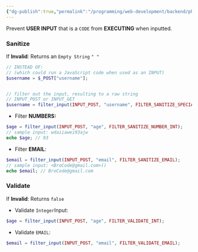 ```yaml
---
{"dg-publish":true,"permalink":"/programming/web-development/backend/php/sanitize/","tags":["programming","php","webdevelopment","backend"]}
---
```


Prevent __USER INPUT__ that is a `CODE` from __EXECUTING__ when inputted.


### Sanitize
If __Invalid__: Returns an `Empty String` `" "`
```php
// INSTEAD OF:
// (which could run a JavaScript code when used as an INPUT)
$username = $_POST["username"];


// filter out the input, resulting to a raw string
// INPUT_POST or INPUT_GET
$username = filter_input(INPUT_POST, "username", FILTER_SANITIZE_SPECIAL_CHARS);
```

- Filter __NUMBERS:__
```php
$age = filter_input(INPUT_POST, "age", FILTER_SANITIZE_NUMBER_INT);
// sample input: wdaiiawei93ajw
echo $age; // 93
```

- Filter __EMAIL__:
```php
$email = filter_input(INPUT_POST, "email", FILTER_SANITIZE_EMAIL); 
// sample input: <BroCode@gmail.com>()
echo $email; // BroCode@gmail.com
```


### Validate
If __Invalid__: Returns `false`

- Validate `Integer`Input:
```php
$age = filter_input(INPUT_POST, "age", FILTER_VALIDATE_INT);
```

- Validate `EMAIL`:
```PHP
$email = filter_input(INPUT_POST, "email", FILTER_VALIDATE_EMAIL);
```
